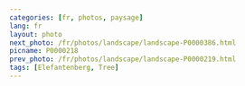 ```yaml
---
categories: [fr, photos, paysage]
lang: fr
layout: photo
next_photo: /fr/photos/landscape/landscape-P0000386.html
picname: P0000218
prev_photo: /fr/photos/landscape/landscape-P0000219.html
tags: [Elefantenberg, Tree]
---
```


